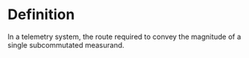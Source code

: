 # Definition

In a telemetry system, the route required to convey the magnitude of a
single subcommutated measurand.
